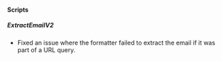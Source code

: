 
#### Scripts

##### ExtractEmailV2

- Fixed an issue where the formatter failed to extract the email if it was part of a URL query.
